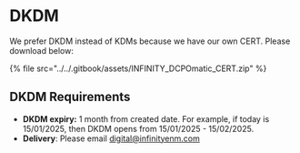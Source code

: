 # DKDM

We prefer DKDM instead of KDMs because we have our own CERT. Please download below:

{% file src="../../.gitbook/assets/INFINITY_DCPOmatic_CERT.zip" %}

## DKDM Requirements

* **DKDM expiry:** 1 month from created date. For example, if today is 15/01/2025, then DKDM opens from 15/01/2025 - 15/02/2025.
* **Delivery**: Please email [digital@infinityenm.com](mailto:digital@infinityenm.com)

